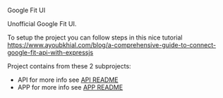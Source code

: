 Google Fit UI

Unofficial Google Fit UI.

To setup the project you can follow steps in this nice tutorial https://www.ayoubkhial.com/blog/a-comprehensive-guide-to-connect-google-fit-api-with-expressjs

Project contains from these 2 subprojects:

- API
  for more info see [API README](./api/README.md)
- APP
  for more info see [APP README](./app/README.md)